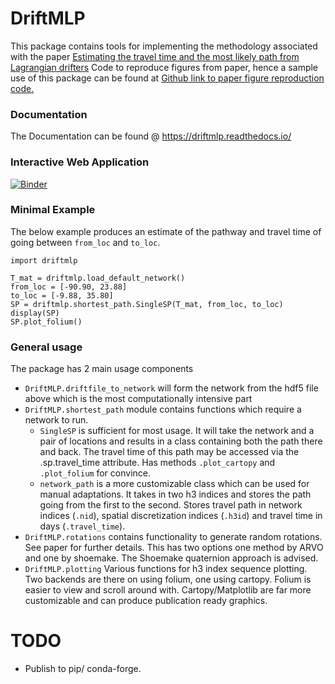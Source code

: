 # DriftMLP 
This package contains tools for implementing the methodology associated with the paper [Estimating the travel time and the most likely path from Lagrangian drifters](https://arxiv.org/abs/2002.07774)
Code to reproduce figures from paper, hence a sample use of this package can be found at [Github link to paper figure reproduction code.](https://github.com/MikeOMa/MLTravelTimesFigures)

### Documentation 
The Documentation can be found @ https://driftmlp.readthedocs.io/ 

### Interactive Web Application

[![Binder](https://mybinder.org/badge_logo.svg)](https://mybinder.org/v2/gh/binder-examples/appmode/master?urlpath=apps%2Findex.ipynb)

### Minimal Example
The below example produces an estimate of the pathway and travel time of going between `from_loc` and `to_loc`. 

```angular2html
import driftmlp

T_mat = driftmlp.load_default_network()
from_loc = [-90.90, 23.88]
to_loc = [-9.88, 35.80] 
SP = driftmlp.shortest_path.SingleSP(T_mat, from_loc, to_loc)
display(SP)
SP.plot_folium()
```

### General usage
The package has 2 main usage components

- `DriftMLP.driftfile_to_network` will form the network from the hdf5 file above which is the most computationally intensive part
- `DriftMLP.shortest_path` module contains functions which require a network to run.
    - `SingleSP` is sufficient for most usage. It will take the network and a pair of locations and results in a class containing both the path there and back. The travel time of this path may be accessed via the .sp.travel_time attribute. Has methods `.plot_cartopy` and `.plot_folium` for convince. 
    - `network_path` is a more customizable class which can be used for manual adaptations. It takes in two h3 indices and stores the path going from the first to the second. Stores travel path in network indices (`.nid`), spatial discretization indices (`.h3id`) and travel time in days (`.travel_time`).
- `DriftMLP.rotations` contains functionality to generate random rotations. See paper for further details. This has two options one method by ARVO and one by shoemake. The Shoemake quaternion approach is advised.
- `DriftMLP.plotting` Various functions for h3 index sequence plotting. Two backends are there on using folium, one using cartopy. Folium is easier to view and scroll around with. Cartopy/Matplotlib are far more customizable and can produce publication ready graphics.

# TODO

- Publish to pip/ conda-forge.

